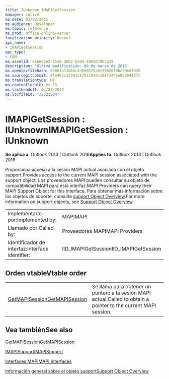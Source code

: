 ```yaml
---
title: IUnknown IMAPIGetSession
manager: soliver
ms.date: 03/09/2015
ms.audience: Developer
ms.topic: reference
ms.prod: office-online-server
localization_priority: Normal
api_name:
- IMAPIGetSession
api_type:
- COM
ms.assetid: d1b662e2-1516-46b2-ba94-4092d79b5a39
description: 'Última modificación: 09 de marzo de 2015'
ms.openlocfilehash: 0b861a11b6bc1d590225a0c99b20f8be38edfd2b
ms.sourcegitcommit: 8fe462c32b91c87911942c188f3445e85a54137c
ms.translationtype: MT
ms.contentlocale: es-ES
ms.lasthandoff: 04/23/2019
ms.locfileid: "32321584"
---
```

# <a name="imapigetsession--iunknown"></a><span data-ttu-id="4c845-103">IMAPIGetSession : IUnknown</span><span class="sxs-lookup"><span data-stu-id="4c845-103">IMAPIGetSession : IUnknown</span></span>

  
  
<span data-ttu-id="4c845-104">**Se aplica a**: Outlook 2013 | Outlook 2016</span><span class="sxs-lookup"><span data-stu-id="4c845-104">**Applies to**: Outlook 2013 | Outlook 2016</span></span> 
  
<span data-ttu-id="4c845-105">Proporciona acceso a la sesión MAPI actual asociada con el objeto support.</span><span class="sxs-lookup"><span data-stu-id="4c845-105">Provides access to the current MAPI session associated with the support object.</span></span> <span data-ttu-id="4c845-106">Los proveedores MAPI pueden consultar su objeto de compatibilidad MAPI para esta interfaz.</span><span class="sxs-lookup"><span data-stu-id="4c845-106">MAPI Providers can query their MAPI Support Object for this interface.</span></span> <span data-ttu-id="4c845-107">Para obtener más información sobre los objetos de soporte, consulte [support Object Overview](support-object-overview.md).</span><span class="sxs-lookup"><span data-stu-id="4c845-107">For more information on support objects, see [Support Object Overview](support-object-overview.md).</span></span>
  
|||
|:-----|:-----|
|<span data-ttu-id="4c845-108">Implementado por:</span><span class="sxs-lookup"><span data-stu-id="4c845-108">Implemented by:</span></span>  <br/> |<span data-ttu-id="4c845-109">MAPI</span><span class="sxs-lookup"><span data-stu-id="4c845-109">MAPI</span></span>  <br/> |
|<span data-ttu-id="4c845-110">Llamado por:</span><span class="sxs-lookup"><span data-stu-id="4c845-110">Called by:</span></span>  <br/> |<span data-ttu-id="4c845-111">Proveedores MAPI</span><span class="sxs-lookup"><span data-stu-id="4c845-111">MAPI Providers</span></span>  <br/> |
|<span data-ttu-id="4c845-112">Identificador de interfaz:</span><span class="sxs-lookup"><span data-stu-id="4c845-112">Interface identifier:</span></span>  <br/> |<span data-ttu-id="4c845-113">IID_IMAPIGetSession</span><span class="sxs-lookup"><span data-stu-id="4c845-113">IID_IMAPIGetSession</span></span>  <br/> |
   
## <a name="vtable-order"></a><span data-ttu-id="4c845-114">Orden vtable</span><span class="sxs-lookup"><span data-stu-id="4c845-114">Vtable order</span></span>

|||
|:-----|:-----|
|[<span data-ttu-id="4c845-115">GetMAPISession</span><span class="sxs-lookup"><span data-stu-id="4c845-115">GetMAPISession</span></span>](imapigetsession-getmapisession.md) <br/> |<span data-ttu-id="4c845-116">Se llama para obtener un puntero a la sesión MAPI actual.</span><span class="sxs-lookup"><span data-stu-id="4c845-116">Called to obtain a pointer to the current MAPI session.</span></span>  <br/> |
   
## <a name="see-also"></a><span data-ttu-id="4c845-117">Vea también</span><span class="sxs-lookup"><span data-stu-id="4c845-117">See also</span></span>



[<span data-ttu-id="4c845-118">GetMAPISession</span><span class="sxs-lookup"><span data-stu-id="4c845-118">GetMAPISession</span></span>](imapigetsession-getmapisession.md)
  
[<span data-ttu-id="4c845-119">IMAPISupport</span><span class="sxs-lookup"><span data-stu-id="4c845-119">IMAPISupport</span></span>](imapisupportiunknown.md)


[<span data-ttu-id="4c845-120">Interfaces MAPI</span><span class="sxs-lookup"><span data-stu-id="4c845-120">MAPI Interfaces</span></span>](mapi-interfaces.md)
  
[<span data-ttu-id="4c845-121">Información general sobre el objeto support</span><span class="sxs-lookup"><span data-stu-id="4c845-121">Support Object Overview</span></span>](support-object-overview.md)


